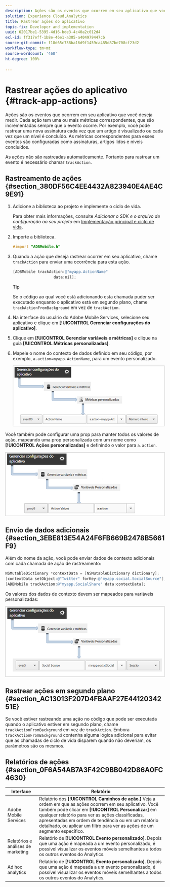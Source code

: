 ```yaml
---
description: Ações são os eventos que ocorrem em seu aplicativo que você deseja medir. Cada ação tem uma ou mais métricas correspondentes, que são incrementadas sempre que o evento ocorre. Por exemplo, você pode rastrear uma nova assinatura cada vez que um artigo é visualizado ou cada vez que um nível é concluído. As métricas correspondentes para esses eventos são configuradas como assinaturas, artigos lidos e níveis concluídos.
solution: Experience Cloud,Analytics
title: Rastrear ações do aplicativo
topic-fix: Developer and implementation
uuid: 62017be1-5395-4d16-bde3-4c40a2c012d4
exl-id: ff317eff-1b8e-46e1-a305-a404979447cb
source-git-commit: f18d65c738ba16d9f1459ca485d87be708cf23d2
workflow-type: tm+mt
source-wordcount: '468'
ht-degree: 100%

---
```


# Rastrear ações do aplicativo {#track-app-actions}

Ações são os eventos que ocorrem em seu aplicativo que você deseja medir. Cada ação tem uma ou mais métricas correspondentes, que são incrementadas sempre que o evento ocorre. Por exemplo, você pode rastrear uma nova assinatura cada vez que um artigo é visualizado ou cada vez que um nível é concluído. As métricas correspondentes para esses eventos são configuradas como assinaturas, artigos lidos e níveis concluídos.

As ações não são rastreadas automaticamente. Portanto para rastrear um evento é necessário chamar `trackAction`.

## Rastreamento de ações {#section_380DF56C4EE4432A823940E4AE4C9E91}

1. Adicione a biblioteca ao projeto e implemente o ciclo de vida.

   Para obter mais informações, consulte *Adicionar o SDK e o arquivo de configuração ao seu projeto* em [Implementação principal e ciclo de vida](/help/ios/getting-started/dev-qs.md).
1. Importe a biblioteca.

   ```objective-c
   #import "ADBMobile.h"
   ```

1. Quando a ação que deseja rastrear ocorrer em seu aplicativo, chame `trackAction` para enviar uma ocorrência para esta ação.

   ```objective-c
   [ADBMobile trackAction:@"myapp.ActionName"  
                     data:nil];
   ```

   >[!TIP]
   >
   >Se o código ao qual você está adicionando esta chamada puder ser executado enquanto o aplicativo está em segundo plano, chame `trackActionFromBackground` em vez de `trackAction`.

1. Na interface do usuário do Adobe Mobile Services, selecione seu aplicativo e clique em **[!UICONTROL Gerenciar configurações do aplicativo]**.

1. Clique em **[!UICONTROL Gerenciar variáveis e métricas]** e clique na guia **[!UICONTROL Métricas personalizadas]**.

1. Mapeie o nome do contexto de dados definido em seu código, por exemplo, `a.action=myapp.ActionName`, para um evento personalizado.

   ![](assets/map-event-context-data.png)

Você também pode configurar uma prop para manter todos os valores de ação, mapeando uma prop personalizada com um nome como **[!UICONTROL Ações personalizadas]** e definindo o valor para `a.action`.

![](assets/map-custom-prop.png)

## Envio de dados adicionais {#section_3EBE813E54A24F6FB669B2478B5661F9}

Além do nome da ação, você pode enviar dados de contexto adicionais com cada chamada de ação de rastreamento:

```objective-c
NSMutableDictionary *contextData = [NSMutableDictionary dictionary]; 
[contextData setObject:@"Twitter" forKey:@"myapp.social.SocialSource"]; 
[ADBMobile trackAction:@"myapp.SocialShare" data:contextData];
```

Os valores dos dados de contexto devem ser mapeados para variáveis personalizadas:

![](assets/map-variable-context-action.png)

## Rastrear ações em segundo plano {#section_AC13013F207D4FBAAF27E4412034251E}

Se você estiver rastreando uma ação no código que pode ser executada quando o aplicativo estiver em segundo plano, chame `trackActionFromBackground` em vez de `trackAction`. Embora `trackActionFromBackground` contenha alguma lógica adicional para evitar que as chamadas de ciclo de vida disparem quando não deveriam, os parâmetros são os mesmos.

## Relatórios de ações {#section_0F6A54AB7A3F42C9BB042D86A0FC4630}

| Interface | Relatório |
|--- |--- |
| Adobe Mobile Services | Relatório dos **[!UICONTROL Caminhos de ação.]** Veja a ordem em que as ações ocorrem em seu aplicativo. Você também pode clicar em **[!UICONTROL Personalizar]** em qualquer relatório para ver as ações classificadas, apresentadas em ordem de tendência ou em um relatório detalhado, ou aplicar um filtro para ver as ações de um segmento específico. |
| Relatórios e análises de marketing | Relatório de **[!UICONTROL Evento personalizado]**. Depois que uma ação é mapeada a um evento personalizado, é possível visualizar os eventos móveis semelhantes a todos os outros eventos do Analytics. |
| Ad hoc analytics | Relatório de **[!UICONTROL Evento personalizado]**. Depois que uma ação é mapeada a um evento personalizado, é possível visualizar os eventos móveis semelhantes a todos os outros eventos do Analytics. |
